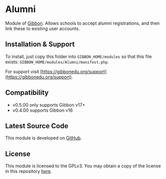 # Alumni

Module of [Gibbon][gibbon]. Allows schools to accept alumni registrations, and
then link these to existing user accounts.

[gibbon]: https://gibbonedu.org

## Installation & Support

To install, just copy this folder into `GIBBON_HOME/modules` so that this file
exists: `GIBBON_HOME/modules/Alumni/manifest.php`.

For support visit [https://gibbonedu.org/support](https://gibbonedu.org/support).

## Compatibility

* v0.5.00 only supports Gibbon v17+
* v0.4.00 supports Gibbon v16

## Latest Source Code

This module is developed on [GitHub][repo-url].

[repo-url]: https://github.com/GibbonEdu/module-alumni

## License

This module is licensed to the GPLv3. You may obtain a copy of the license in
this repository [here](LICENSE).
